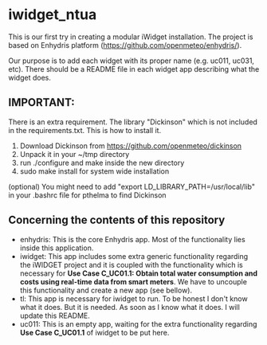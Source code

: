 iwidget_ntua
============

This is our first try in creating a modular iWidget installation.
The project is based on Enhydris platform (https://github.com/openmeteo/enhydris/).

Our purpose is to add each widget with its proper name (e.g. uc011, uc031, etc). There should be a README file in each widget app describing what the widget does.

## IMPORTANT: ##

There is an extra requirement. The library "Dickinson" which is not included in the requirements.txt. This is how to install it.

1. Download Dickinson from https://github.com/openmeteo/dickinson
2. Unpack it in your ~/tmp directory
3. run ./configure and make inside the new directory
4. sudo make install﻿ for system wide installation

(optional) You might need to add "export LD_LIBRARY_PATH=/usr/local/lib" in your .bashrc file for pthelma to find Dickinson

## Concerning the contents of this repository ##

 * enhydris: This is the core Enhydris app. Most of the functionality lies inside this application.
 * iwidget: This app includes some extra generic functionality regarding the iWIDGET project and it is coupled with the functionality which is necessary for **Use Case C_UC01.1: Obtain total water consumption and costs using real-time data from smart meters**. We have to uncouple this functionality and create a new app (see bellow).
 * tl: This app is necessary for iwidget to run. To be honest I don't know what it does. But it is needed. As soon as I know what it does. I will update this README.
 * uc011: This is an empty app, waiting for the extra functionality regarding **Use Case C_UC01.1** of iwidget to be put here.


